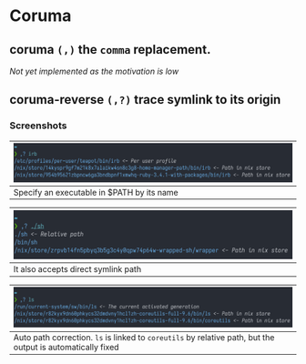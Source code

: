 # Coruma

## coruma `(,)` the `comma` replacement.

*Not yet implemented as the motivation is low*

## coruma-reverse `(,?)` trace symlink to its origin

### Screenshots

| ![](./images/irb.png) |
|---|
| Specify an executable in $PATH by its name |


| ![](./images/binsh.png) |
|---|
| It also accepts direct symlink path |


| ![](./images/coreutils.png) |
|---|
| Auto path correction. `ls` is linked to `coreutils` by relative path, but the output is automatically fixed |
